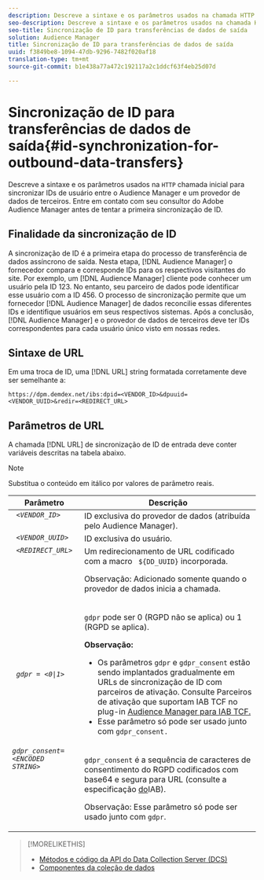 ```yaml
---
description: Descreve a sintaxe e os parâmetros usados na chamada HTTP inicial para sincronizar IDs de usuário entre o Audience Manager e um provedor de dados de terceiros. Entre em contato com seu consultor do Adobe Audience Manager antes de tentar a primeira sincronização de ID.
seo-description: Descreve a sintaxe e os parâmetros usados na chamada HTTP inicial para sincronizar IDs de usuário entre o Audience Manager e um provedor de dados de terceiros. Entre em contato com seu consultor do Adobe Audience Manager antes de tentar a primeira sincronização de ID.
seo-title: Sincronização de ID para transferências de dados de saída
solution: Audience Manager
title: Sincronização de ID para transferências de dados de saída
uuid: f3849be8-1094-47db-9296-7482f020af18
translation-type: tm+mt
source-git-commit: b1e438a77a472c192117a2c1ddcf63f4eb25d07d

---
```



# Sincronização de ID para transferências de dados de saída{#id-synchronization-for-outbound-data-transfers}

Descreve a sintaxe e os parâmetros usados na `HTTP` chamada inicial para sincronizar IDs de usuário entre o Audience Manager e um provedor de dados de terceiros. Entre em contato com seu consultor do Adobe Audience Manager antes de tentar a primeira sincronização de ID.

<!-- c_id_sync_out.xml -->

## Finalidade da sincronização de ID

A sincronização de ID é a primeira etapa do processo de transferência de dados assíncrono de saída. Nesta etapa, [!DNL Audience Manager] o fornecedor compara e corresponde IDs para os respectivos visitantes do site. Por exemplo, um [!DNL Audience Manager] cliente pode conhecer um usuário pela ID 123. No entanto, seu parceiro de dados pode identificar esse usuário com a ID 456. O processo de sincronização permite que um fornecedor [!DNL Audience Manager] de dados reconcilie essas diferentes IDs e identifique usuários em seus respectivos sistemas. Após a conclusão, [!DNL Audience Manager] e o provedor de dados de terceiros deve ter IDs correspondentes para cada usuário único visto em nossas redes.

## Sintaxe de URL

Em uma troca de ID, uma [!DNL URL] string formatada corretamente deve ser semelhante a:

```
https://dpm.demdex.net/ibs:dpid=<VENDOR_ID>&dpuuid=<VENDOR_UUID>&redir=<REDIRECT_URL>
```

## Parâmetros de URL

A chamada [!DNL URL] de sincronização de ID de entrada deve conter variáveis descritas na tabela abaixo.

>[!NOTE]
>
>Substitua o conteúdo em itálico por valores de parâmetro reais.

<table id="table_EB9F4246E2A34ABB8ED06EA458EB186F"> 
 <thead> 
  <tr> 
   <th colname="col1" class="entry"> Parâmetro </th> 
   <th colname="col2" class="entry"> Descrição </th> 
  </tr> 
 </thead>
 <tbody> 
  <tr valign="top"> 
   <td colname="col1"> <code> <i>&lt;VENDOR_ID&gt;</i> </code> </td> 
   <td colname="col2">ID exclusiva do provedor de dados (atribuída pelo <span class="keyword"> Audience Manager</span>). </td> 
  </tr> 
  <tr valign="top"> 
   <td colname="col1"> <code> <i>&lt;VENDOR_UUID&gt;</i> </code> </td> 
   <td colname="col2"> ID exclusiva do usuário. </td> 
  </tr> 
  <tr valign="top"> 
   <td colname="col1"> <code> <i>&lt;REDIRECT_URL&gt;</i> </code> </td> 
   <td colname="col2">Um redirecionamento de URL codificado com a macro <code> ${DD_UUID}</code> incorporada. <p><b></b> Observação: Adicionado somente quando o provedor de dados inicia a chamada. </p> </td> 
  </tr> 
    </tr> 
  <tr> 
   <td colname="col1"> <code> <i>gdpr = &lt;0|1&gt;</i> </code> </td> 
   <td colname="col2"> <p><code>gdpr</code> pode ser 0 (RGPD não se aplica) ou 1 (RGPD se aplica).</p><p><b>Observação:</b> <ul><li>Os parâmetros <code>gdpr</code> e <code>gdpr_consent</code> estão sendo implantados gradualmente em URLs de sincronização de ID com parceiros de ativação. Consulte Parceiros de ativação que suportam IAB TCF no plug-in <a href="../../overview/data-security-and-privacy/aam-iab-plugin.md#aam-activation-partners">Audience Manager para IAB TCF.</a></li><li>Esse parâmetro só pode ser usado junto com <code>gdpr_consent.</code></li></ul></p></td>
  </tr> 
    </tr> 
  <tr valign="top"> 
   <td colname="col1"> <code><i>gdpr_consent=&lt;ENCODED STRING&gt;</i> </code> </td> 
   <td colname="col2"><p><code>gdpr_consent</code> é a sequência de caracteres de consentimento do RGPD codificados com base64 e segura para URL (consulte a especificação <a href="https://github.com/InteractiveAdvertisingBureau/GDPR-Transparency-and-Consent-Framework/blob/master/URL-based%20Consent%20Passing_%20Framework%20Guidance.md#specifications" format="http" scope="external"> do</a>IAB).</p><p><b></b> Observação: Esse parâmetro só pode ser usado junto com <code>gdpr</code>.</p> </td> 
  </tr> 
 </tbody> 
</table>

>[!MORELIKETHIS]
>
>* [Métodos e código da API do Data Collection Server (DCS)](../../api/dcs-intro/dcs-event-calls/dcs-event-calls.md)
>* [Componentes da coleção de dados](../../reference/system-components/components-data-collection.md)

